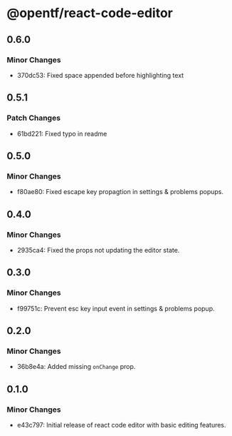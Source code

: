 # @opentf/react-code-editor

## 0.6.0

### Minor Changes

- 370dc53: Fixed space appended before highlighting text

## 0.5.1

### Patch Changes

- 61bd221: Fixed typo in readme

## 0.5.0

### Minor Changes

- f80ae80: Fixed escape key propagtion in settings & problems popups.

## 0.4.0

### Minor Changes

- 2935ca4: Fixed the props not updating the editor state.

## 0.3.0

### Minor Changes

- f99751c: Prevent esc key input event in settings & problems popup.

## 0.2.0

### Minor Changes

- 36b8e4a: Added missing `onChange` prop.

## 0.1.0

### Minor Changes

- e43c797: Initial release of react code editor with basic editing features.
